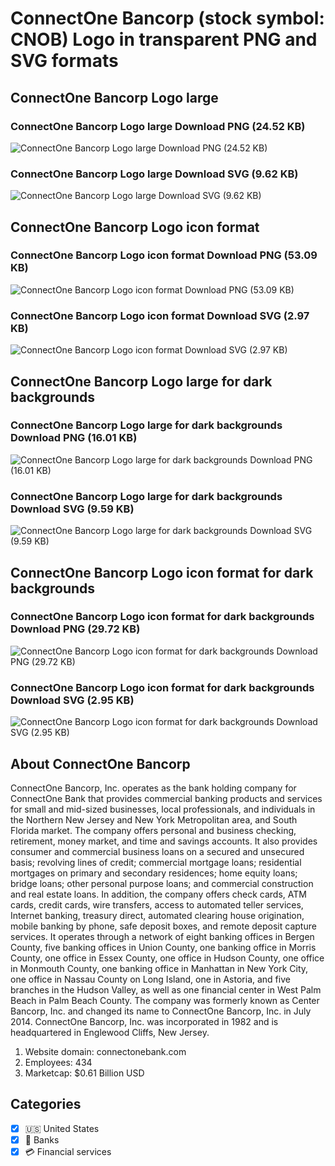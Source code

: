 # ConnectOne Bancorp (stock symbol: CNOB) Logo in transparent PNG and SVG formats

## ConnectOne Bancorp Logo large

### ConnectOne Bancorp Logo large Download PNG (24.52 KB)

![ConnectOne Bancorp Logo large Download PNG (24.52 KB)](/img/orig/CNOB_BIG-045f5ed1.png)

### ConnectOne Bancorp Logo large Download SVG (9.62 KB)

![ConnectOne Bancorp Logo large Download SVG (9.62 KB)](/img/orig/CNOB_BIG-3b00ab07.svg)

## ConnectOne Bancorp Logo icon format

### ConnectOne Bancorp Logo icon format Download PNG (53.09 KB)

![ConnectOne Bancorp Logo icon format Download PNG (53.09 KB)](/img/orig/CNOB-c0fd81c7.png)

### ConnectOne Bancorp Logo icon format Download SVG (2.97 KB)

![ConnectOne Bancorp Logo icon format Download SVG (2.97 KB)](/img/orig/CNOB-c5ffbcb5.svg)

## ConnectOne Bancorp Logo large for dark backgrounds

### ConnectOne Bancorp Logo large for dark backgrounds Download PNG (16.01 KB)

![ConnectOne Bancorp Logo large for dark backgrounds Download PNG (16.01 KB)](/img/orig/CNOB_BIG.D-1ea0a1af.png)

### ConnectOne Bancorp Logo large for dark backgrounds Download SVG (9.59 KB)

![ConnectOne Bancorp Logo large for dark backgrounds Download SVG (9.59 KB)](/img/orig/CNOB_BIG.D-83cf6f67.svg)

## ConnectOne Bancorp Logo icon format for dark backgrounds

### ConnectOne Bancorp Logo icon format for dark backgrounds Download PNG (29.72 KB)

![ConnectOne Bancorp Logo icon format for dark backgrounds Download PNG (29.72 KB)](/img/orig/CNOB.D-e9a5200c.png)

### ConnectOne Bancorp Logo icon format for dark backgrounds Download SVG (2.95 KB)

![ConnectOne Bancorp Logo icon format for dark backgrounds Download SVG (2.95 KB)](/img/orig/CNOB.D-bdd67f41.svg)

## About ConnectOne Bancorp

ConnectOne Bancorp, Inc. operates as the bank holding company for ConnectOne Bank that provides commercial banking products and services for small and mid-sized businesses, local professionals, and individuals in the Northern New Jersey and New York Metropolitan area, and South Florida market. The company offers personal and business checking, retirement, money market, and time and savings accounts. It also provides consumer and commercial business loans on a secured and unsecured basis; revolving lines of credit; commercial mortgage loans; residential mortgages on primary and secondary residences; home equity loans; bridge loans; other personal purpose loans; and commercial construction and real estate loans. In addition, the company offers check cards, ATM cards, credit cards, wire transfers, access to automated teller services, Internet banking, treasury direct, automated clearing house origination, mobile banking by phone, safe deposit boxes, and remote deposit capture services. It operates through a network of eight banking offices in Bergen County, five banking offices in Union County, one banking office in Morris County, one office in Essex County, one office in Hudson County, one office in Monmouth County, one banking office in Manhattan in New York City, one office in Nassau County on Long Island, one in Astoria, and five branches in the Hudson Valley, as well as one financial center in West Palm Beach in Palm Beach County. The company was formerly known as Center Bancorp, Inc. and changed its name to ConnectOne Bancorp, Inc. in July 2014. ConnectOne Bancorp, Inc. was incorporated in 1982 and is headquartered in Englewood Cliffs, New Jersey.

1. Website domain: connectonebank.com
2. Employees: 434
3. Marketcap: $0.61 Billion USD


## Categories
- [x] 🇺🇸 United States
- [x] 🏦 Banks
- [x] 💳 Financial services
